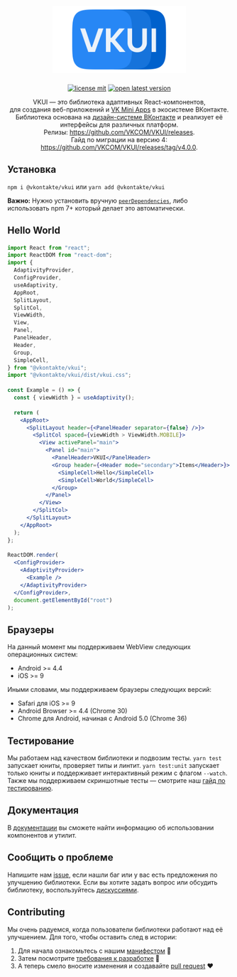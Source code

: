 <h1 align="center">
  <a href="https://vkcom.github.io/VKUI/"><img src="styleguide/assets/static/vkui_logo.png?raw=true" width="300" alt="VKUI logo"></a>
</h1>
<p align="center">
  <a href="LICENSE"><img src="https://img.shields.io/npm/l/@vkontakte/vkui?maxAge=3600" alt="license mit"></a>
  <a href="https://npmjs.com/package/@vkontakte/vkui"><img src="https://img.shields.io/npm/v/@vkontakte/vkui/latest.svg?maxAge=3600" alt="open latest version"></a>
</p>
<p align="center">
VKUI — это библиотека адаптивных React-компонентов, <br> для создания веб-приложений и <a href="https://vk.com/dev/vk_apps_docs">VK Mini Apps</a> в экосистеме ВКонтакте.<br>
Библиотека основана на <a href="https://www.figma.com/@vk">дизайн-системе ВКонтакте</a> и реализует её интерфейсы для различных платформ.<br>
Релизы: <a href="https://github.com/VKCOM/VKUI/releases">https://github.com/VKCOM/VKUI/releases</a>.<br>
Гайд по миграции на версию 4: <a href="https://github.com/VKCOM/VKUI/releases/tag/v4.0.0">https://github.com/VKCOM/VKUI/releases/tag/v4.0.0</a>.
</p>

## Установка

`npm i @vkontakte/vkui` или `yarn add @vkontakte/vkui`

**Важно:** Нужно установить вручную [`peerDependencies`](package.json#L104-L112), либо использовать npm 7+ который делает это автоматически.

## Hello World

```jsx static
import React from "react";
import ReactDOM from "react-dom";
import {
  AdaptivityProvider,
  ConfigProvider,
  useAdaptivity,
  AppRoot,
  SplitLayout,
  SplitCol,
  ViewWidth,
  View,
  Panel,
  PanelHeader,
  Header,
  Group,
  SimpleCell,
} from "@vkontakte/vkui";
import "@vkontakte/vkui/dist/vkui.css";

const Example = () => {
  const { viewWidth } = useAdaptivity();

  return (
    <AppRoot>
      <SplitLayout header={<PanelHeader separator={false} />}>
        <SplitCol spaced={viewWidth > ViewWidth.MOBILE}>
          <View activePanel="main">
            <Panel id="main">
              <PanelHeader>VKUI</PanelHeader>
              <Group header={<Header mode="secondary">Items</Header>}>
                <SimpleCell>Hello</SimpleCell>
                <SimpleCell>World</SimpleCell>
              </Group>
            </Panel>
          </View>
        </SplitCol>
      </SplitLayout>
    </AppRoot>
  );
};

ReactDOM.render(
  <ConfigProvider>
    <AdaptivityProvider>
      <Example />
    </AdaptivityProvider>
  </ConfigProvider>,
  document.getElementById("root")
);
```

## Браузеры

На данный момент мы поддерживаем WebView следующих операционных систем:

- Android >= 4.4
- iOS >= 9

Иными словами, мы поддерживаем браузеры следующих версий:

- Safari для iOS >= 9
- Android Browser >= 4.4 (Chrome 30)
- Chrome для Android, начиная с Android 5.0 (Chrome 36)

## Тестирование

Мы работаем над качеством библиотеки и подвозим тесты. `yarn test` запускает юниты, проверяет типы и линтит. `yarn test:unit` запускает только юниты и поддерживает интерактивный режим с флагом `--watch`. Также мы поддерживаем скриншотные тесты — смотрите наш [гайд по тестированию](https://github.com/VKCOM/VKUI/blob/master/docs/TESTING.md).

## Документация

В [документации](https://vkcom.github.io/VKUI/) вы сможете найти информацию об использовании компонентов и утилит.

## Сообщить о проблеме

Напишите нам [issue](https://github.com/VKCOM/VKUI/issues/new/choose), если нашли баг или у вас есть предложения по улучшению библиотеки. Если вы хотите задать вопрос или обсудить библиотеку, воспользуйтесь [дискуссиями](https://github.com/VKCOM/VKUI/discussions/categories/q-a).

## Contributing

Мы очень радуемся, когда пользователи библиотеки работают над её улучшением. Для того, чтобы оставить след в истории:

1. Для начала ознакомьтесь с нашим [манифестом](https://github.com/VKCOM/VKUI/blob/master/docs/MANIFESTO.md) 📝
2. Затем посмотрите [требования к разработке](https://github.com/VKCOM/VKUI/blob/master/docs/CONTRIBUTING.md) 🔧
3. А теперь смело вносите изменения и создавайте [pull request](https://github.com/VKCOM/VKUI/pulls) ❤️
